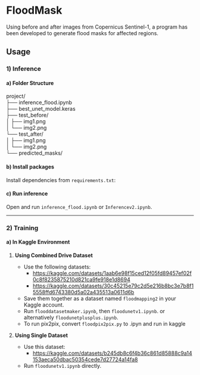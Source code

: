 # FloodMask

Using before and after images from Copernicus Sentinel-1, a program has been developed to generate flood masks for affected regions.

## Usage

### 1) Inference

#### a) Folder Structure

project/ <br>
├── inference_flood.ipynb <br>
├── best_unet_model.keras <br>
├── test_before/ <br>
│    ├── img1.png <br>
│    └── img2.png <br>
└── test_after/ <br>
│    ├── img1.png <br>
│    └── img2.png <br>
└── predicted_masks/ <br>


#### b) Install packages

Install dependencies from `requirements.txt`:


#### c) Run inference

Open and run `inference_flood.ipynb` or `Inferencev2.ipynb`.

---

### 2) Training

#### a) In Kaggle Environment

1. **Using Combined Drive Dataset**  
   - Use the following datasets:  
     - https://kaggle.com/datasets/1aab6e98f15ced12f05fd89457ef02f0c8f8235875210d821ca9fe918e1d8694  
     - https://kaggle.com/datasets/30c45215e79c2d5e216b8bc3e7b8f15558ffd6743380d5a02a435513a0611d6b  
   - Save them together as a dataset named `floodmapping2` in your Kaggle account.  
   - Run `flooddatasetmaker.ipynb`, then `floodunetv1.ipynb`. or alternatively `floodunetplusplus.ipynb`.
   - To run pix2pix, convert `floodpix2pix.py` to .ipyn and run in kaggle

2. **Using Single Dataset**  
   - Use this dataset:  
     - https://kaggle.com/datasets/b245db8c6f4b36c861d85888c9a14153aeca50dbac50354cede7d27724a14fa8  
   - Run `floodunetv1.ipynb` directly.

		
		
